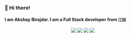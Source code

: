### :wave: Hi there!
#### I am Akshay Birajdar. I am a Full Stack developer from :india:

<p align="center">
<a href= "https://dev.to/thespectator"><img src="https://img.icons8.com/material-outlined/26/000000/ball-point-pen.png"/></a>
<a href= "https://www.linkedin.com/in/akshayb1/"><img src="https://img.icons8.com/material-outlined/30/000000/linkedin.png"/></a>
<a href= "https://dev.to/thespectator"><img src="https://img.icons8.com/windows/32/000000/dev.png"/></a>
<a href= "https://twitter.com/_akshay_b"><img src="https://img.icons8.com/material-outlined/30/000000/twitter.png"/></a>
</p>
